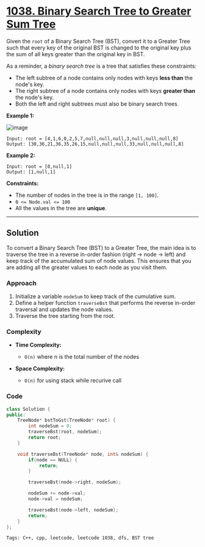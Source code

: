 
# [1038. Binary Search Tree to Greater Sum Tree](https://leetcode.com/problems/binary-search-tree-to-greater-sum-tree/description)

Given the `root` of a Binary Search Tree (BST), convert it to a Greater Tree such that every key of the original BST is changed to the original key plus the sum of all keys greater than the original key in BST.

As a reminder, a *binary search tree* is a tree that satisfies these constraints:

- The left subtree of a node contains only nodes with keys **less than** the node's key.
- The right subtree of a node contains only nodes with keys **greater than** the node's key.
- Both the left and right subtrees must also be binary search trees.
 

**Example 1:**

![image](https://github.com/akazad13/leetcode/assets/16265339/1c50861b-00df-45d4-83c4-6fffce63f3bd)


    Input: root = [4,1,6,0,2,5,7,null,null,null,3,null,null,null,8]
    Output: [30,36,21,36,35,26,15,null,null,null,33,null,null,null,8]

**Example 2:**

    Input: root = [0,null,1]
    Output: [1,null,1]
 

**Constraints:**

- The number of nodes in the tree is in the range `[1, 100]`.
- `0 <= Node.val <= 100`
- All the values in the tree are **unique**.

---

## Solution

To convert a Binary Search Tree (BST) to a Greater Tree, the main idea is to traverse the tree in a reverse in-order fashion (right -> node -> left) and keep track of the accumulated sum of node values. This ensures that you are adding all the greater values to each node as you visit them.

### Approach

1. Initialize a variable `nodeSum` to keep track of the cumulative sum.
2. Define a helper function `traverseBst` that performs the reverse in-order traversal and updates the node values.
3. Traverse the tree starting from the root.

### Complexity

- **Time Complexity:**

    - `O(n)` where n is the total number of the nodes

- **Space Complexity:**

    - `O(n)` for using stack while recurive call

### Code

```cpp
class Solution {
public:
    TreeNode* bstToGst(TreeNode* root) {
        int nodeSum = 0;
        traverseBst(root, nodeSum);
        return root;
    }

    void traverseBst(TreeNode* node, int& nodeSum) {
        if(node == NULL) {
            return;
        }

        traverseBst(node->right, nodeSum);

        nodeSum += node->val;
        node->val = nodeSum;

        traverseBst(node->left, nodeSum);
        return;
    }
};
```

    Tags: C++, cpp, leetcode, leetcode 1038, dfs, BST tree

